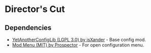# Director's Cut

## Dependencies
- [YetAnotherConfigLib (LGPL 3.0) by isXander](https://github.com/isXander/YetAnotherConfigLib) - Base config mod.
- [Mod Menu (MIT) by Prospector](https://github.com/TerraformersMC/ModMenu) - For open configuration menu.